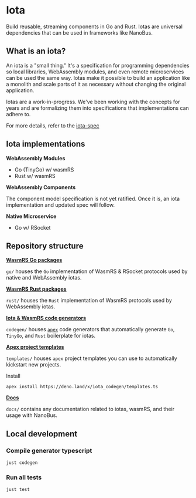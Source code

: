 # Iota

Build reusable, streaming components in Go and Rust. Iotas are universal dependencies that can be used in frameworks like NanoBus.

## What is an iota?

An iota is a "small thing." It's a specification for programming dependencies so local libraries, WebAssembly modules, and even remote microservices can be used the same way. Iotas make it possible to build an application like a monolith and scale parts of it as necessary without changing the original application.

Iotas are a work-in-progress. We've been working with the concepts for years and are formalizing them into specifications that implementations can adhere to.

For more details, refer to the [iota-spec](docs/iota-spec.md)

## Iota implementations

**WebAssembly Modules**

- Go (TinyGo) w/ wasmRS
- Rust w/ wasmRS

**WebAssembly Components**

The component model specification is not yet ratified. Once it is, an iota implementation and updated spec will follow.

**Native Microservice**

- Go w/ RSocket

## Repository structure

**[WasmRS Go packages](go/)**

`go/` houses the `Go` implementation of WasmRS & RSocket protocols used by native and WebAssembly iotas.

**[WasmRS Rust packages](rust/)**

`rust/` houses the `Rust` implementation of WasmRS protocols used by WebAssembly iotas.

**[Iota & WasmRS code generators](codegen/)**

`codegen/` houses [`apex`](https://apexlang.io) code generators that automatically generate `Go`, `TinyGo`, and `Rust` boilerplate for iotas.

**[Apex project templates](codegen/src/templates/)**

`templates/` houses `apex` project templates you can use to automatically kickstart new projects.

Install

```cli
apex install https://deno.land/x/iota_codegen/templates.ts
```

**[Docs](docs/)**

`docs/` contains any documentation related to iotas, wasmRS, and their usage with NanoBus.

## Local development

### Compile generator typescript

```
just codegen
```

### Run all tests

```
just test
```
